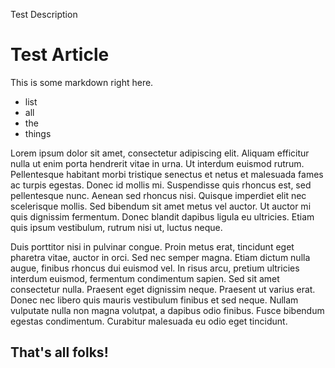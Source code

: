 Test Description
# Test Article

This is some markdown right here.

* list
* all
* the
* things

Lorem ipsum dolor sit amet, consectetur adipiscing elit. Aliquam efficitur nulla ut enim porta hendrerit vitae in urna. Ut interdum euismod rutrum. Pellentesque habitant morbi tristique senectus et netus et malesuada fames ac turpis egestas. Donec id mollis mi. Suspendisse quis rhoncus est, sed pellentesque nunc. Aenean sed rhoncus nisi. Quisque imperdiet elit nec scelerisque mollis. Sed bibendum sit amet metus vel auctor. Ut auctor mi quis dignissim fermentum. Donec blandit dapibus ligula eu ultricies. Etiam quis ipsum vestibulum, rutrum nisi ut, luctus neque.

Duis porttitor nisi in pulvinar congue. Proin metus erat, tincidunt eget pharetra vitae, auctor in orci. Sed nec semper magna. Etiam dictum nulla augue, finibus rhoncus dui euismod vel. In risus arcu, pretium ultricies interdum euismod, fermentum condimentum sapien. Sed sit amet consectetur nulla. Praesent eget dignissim neque. Praesent ut varius erat. Donec nec libero quis mauris vestibulum finibus et sed neque. Nullam vulputate nulla non magna volutpat, a dapibus odio finibus. Fusce bibendum egestas condimentum. Curabitur malesuada eu odio eget tincidunt.

## That's all folks!